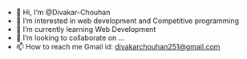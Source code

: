 - 👋 Hi, I’m @Divakar-Chouhan
- 👀 I’m interested in web development and Competitive programming
- 🌱 I’m currently learning Web Development
- 💞️ I’m looking to collaborate on ...
- 📫 How to reach me Gmail id: divakarchouhan251@gmail.com

<!---
Divakar-Chouhan/Divakar-Chouhan is a ✨ special ✨ repository because its `README.md` (this file) appears on your GitHub profile.
You can click the Preview link to take a look at your changes.
--->
